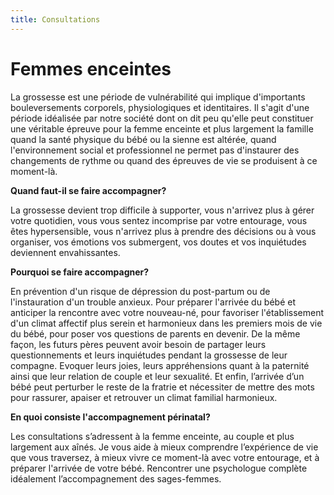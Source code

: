 ```yaml
---
title: Consultations
---
```


# Femmes enceintes

La grossesse est une période de vulnérabilité qui implique d'importants bouleversements corporels, physiologiques et identitaires. Il s'agit d'une période idéalisée par notre société dont on dit peu qu'elle peut constituer une véritable épreuve pour la femme enceinte et plus largement la famille quand la santé physique du bébé ou la sienne est altérée, quand l'environnement social et professionnel ne permet pas d'instaurer des changements de rythme ou quand des épreuves de vie se produisent à ce moment-là.

**Quand faut-il se faire accompagner?**

La grossesse devient trop difficile à supporter, vous n'arrivez plus à gérer votre quotidien, vous vous sentez incomprise par votre entourage, vous êtes hypersensible, vous n'arrivez plus à prendre des décisions ou à vous organiser, vos émotions vos submergent, vos doutes et vos inquiétudes deviennent envahissantes.

**Pourquoi se faire accompagner?**

En prévention d'un risque de dépression du post-partum ou de l'instauration d'un trouble anxieux. Pour préparer l'arrivée du bébé et anticiper la rencontre avec votre nouveau-né, pour favoriser l'établissement d'un climat affectif plus serein et harmonieux dans les premiers mois de vie du bébé, pour poser vos questions de parents en devenir.
De la même façon, les futurs pères peuvent avoir besoin de partager leurs questionnements et leurs inquiétudes pendant la grossesse de leur compagne. Evoquer leurs joies, leurs appréhensions quant à la paternité ainsi que leur relation de couple et leur sexualité.
Et enfin, l’arrivée d’un bébé peut perturber le reste de la fratrie et nécessiter de mettre des mots pour rassurer, apaiser et retrouver un climat familial harmonieux. 

**En quoi consiste l'accompagnement périnatal?**

Les consultations s’adressent à la femme enceinte, au couple et plus largement aux aînés. Je vous aide à mieux comprendre l’expérience de vie que vous traversez, à mieux vivre ce moment-là avec votre entourage, et à préparer l'arrivée de votre bébé. Rencontrer une psychologue complète idéalement l’accompagnement des sages-femmes.
